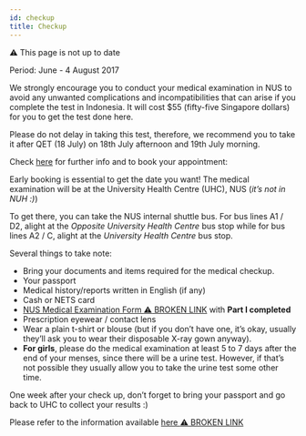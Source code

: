 ```yaml
---
id: checkup
title: Checkup
---
```


:warning: This page is not up to date

Period: June - 4 August 2017<br/>

We strongly encourage you to conduct your medical examination in NUS to avoid any unwanted complications and incompatibilities that can arise if you complete the test in Indonesia. It will cost $55 (fifty-five Singapore dollars) for you to get the test done here.

Please do not delay in taking this test, therefore, we recommend you to take it after QET (18 July) on 18th July afternoon and 19th July morning.

Check [here](https://www.gevme.com/nus-pre-admission-medical-examination2) for further info and to book your appointment:

Early booking is essential to get the date you want!
The medical examination will be at the University Health Centre (UHC), NUS (_it’s not in NUH :)_) 

To get there, you can take the NUS internal shuttle bus. For bus lines A1 / D2, alight at the _Opposite University Health Centre_ bus stop while for bus lines A2 / C, alight at the _University Health Centre_ bus stop.

Several things to take note: 
- Bring your documents and items required for the medical checkup. 
- Your passport
- Medical history/reports written in English (if any)
- Cash or NETS card
- [NUS Medical Examination Form :warning: BROKEN LINK](http://www.nus.edu.sg/uhc/images/downloads/Undergraduate.pdf ) with **Part I completed**
- Prescription eyewear / contact lens
- Wear a plain t-shirt or blouse (but if you don’t have one, it’s okay, usually they’ll ask you to wear their disposable X-ray gown anyway).
- **For girls**, please do the medical examination at least 5 to 7 days after the end of your menses, since there will be a urine test. However, if that’s not possible they usually allow you to take the urine test some other time.

One week after your check up, don’t forget to bring your passport and go back to UHC to collect your results :)

Please refer to the information available [here :warning: BROKEN LINK](http://www.nus.edu.sg/uhc/services/medical-examination/pre-admission-medical-exam-process.html)
